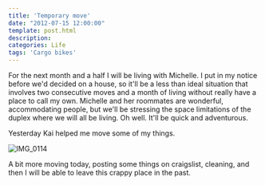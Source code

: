 ```yaml
---
title: 'Temporary move'
date: "2012-07-15 12:00:00"
template: post.html
description: 
categories: Life
tags: 'Cargo bikes'
---
```


For the next month and a half I will be living with Michelle. I put in my notice before we'd decided on a house, so it'll be a less than ideal situation that involves two consecutive moves and a month of living without really have a place to call my own. Michelle and her roommates are wonderful, accommodating people, but we'll be stressing the space limitations of the duplex where we will all be living. Oh well. It'll be quick and adventurous.  
  
Yesterday Kai helped me move some of my things.  
  
![IMG_0114](http://f.slowtheory.com/7574635726_e00d5a1547.jpg "IMG_0114")  
  
A bit more moving today, posting some things on craigslist, cleaning, and then I will be able to leave this crappy place in the past.